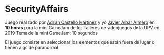 # SecurityAffairs

Juego realizado por [Adrian Castelló Martínez](https://www.linkedin.com/in/adri%C3%A1n-castell%C3%B3-mart%C3%ADnez-70909716b/ "Adrian Castelló Martínez") y yo [Javier Aibar Armero](https://www.linkedin.com/in/javier-aibar-armero-99b660117/ "Javier Aibar Armero") en **10 horas** para la mini GameJam de los Talleres de videojuegos de la UPV en 2019
Tema de la mini GameJam: 10 segundos

El juego consiste en seleccionar los elementos que están fuera de lugar o tienen algo de paranormal
